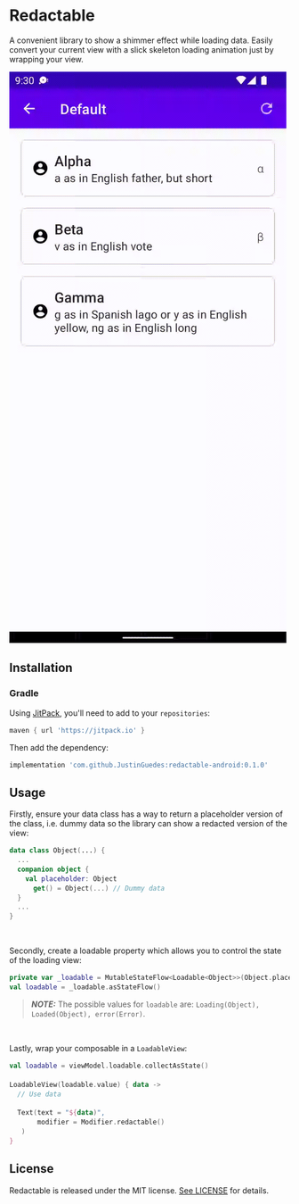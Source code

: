 # Redactable

A convenient library to show a shimmer effect while loading data. Easily convert your current view with a slick skeleton loading animation just by wrapping your view.

![Redactable Example](/example.gif)

## Installation

### Gradle

Using [JitPack](https://jitpack.io), you'll need to add to your `repositories`:

```gradle
maven { url 'https://jitpack.io' }
```

Then add the dependency:

```gradle
implementation 'com.github.JustinGuedes:redactable-android:0.1.0'
```

## Usage

Firstly, ensure your data class has a way to return a placeholder version of the class, i.e. dummy data so the library can show a redacted version of the view:

```kotlin
data class Object(...) {
  ...
  companion object {
    val placeholder: Object
      get() = Object(...) // Dummy data
  }
  ...
}
```
<br>

Secondly, create a loadable property which allows you to control the state of the loading view:

```kotlin
private var _loadable = MutableStateFlow<Loadable<Object>>(Object.placeholder)
val loadable = _loadable.asStateFlow()
```
> **_NOTE:_** The possible values for `loadable` are: `Loading(Object), Loaded(Object), error(Error)`.
<br>

Lastly, wrap your composable in a `LoadableView`:

```kotlin
val loadable = viewModel.loadable.collectAsState()

LoadableView(loadable.value) { data ->
  // Use data
  
  Text(text = "${data)", 
       modifier = Modifier.redactable()
   ) 
}
```

## License

Redactable is released under the MIT license. [See LICENSE](https://github.com/JustinGuedes/redactable-android/blob/main/LICENSE) for details.
